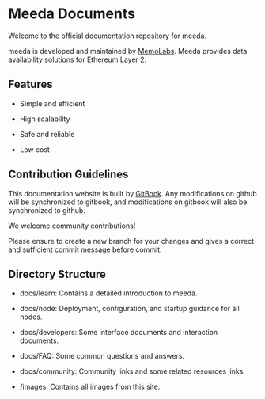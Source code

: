 # Meeda Documents

Welcome to the official documentation repository for meeda.

meeda is developed and maintained by [MemoLabs](https://memolabs.org/). Meeda provides data availability solutions for Ethereum Layer 2. 

## Features

* Simple and efficient

* High scalability

* Safe and reliable

* Low cost

## Contribution Guidelines

This documentation website is built by [GitBook](https://www.gitbook.com/). Any modifications on github will be synchronized to gitbook, and modifications on gitbook will also be synchronized to github.

We welcome community contributions!

Please ensure to create a new branch for your changes and gives a correct and sufficient commit message before commit.

## Directory Structure

* docs/learn: Contains a detailed introduction to meeda.

* docs/node: Deployment, configuration, and startup guidance for all nodes.

* docs/developers: Some interface documents and interaction documents.

* docs/FAQ: Some common questions and answers.

* docs/community: Community links and some related resources links.

* /images: Contains all images from this site.
